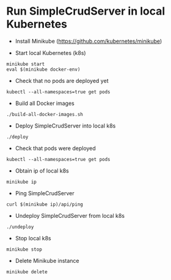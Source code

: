# Run SimpleCrudServer in local Kubernetes 

   * Install Minikube (https://github.com/kubernetes/minikube)
 
   * Start local Kubernetes (k8s)
```
minikube start
eval $(minikube docker-env)
```

   * Check that no pods are deployed yet
```
kubectl --all-namespaces=true get pods
```

   * Build all Docker images
```  
./build-all-docker-images.sh
```

   * Deploy SimpleCrudServer into local k8s
```
./deploy
```

   * Check that pods were deployed
```
kubectl --all-namespaces=true get pods
```

   * Obtain ip of local k8s
```
minikube ip
```

   * Ping SimpleCrudServer
```
curl $(minikube ip)/api/ping
```

   * Undeploy SimpleCrudServer from local k8s
```
./undeploy
```

   * Stop local k8s
```
minikube stop
```


   * Delete Minikube instance
```
minikube delete
```

